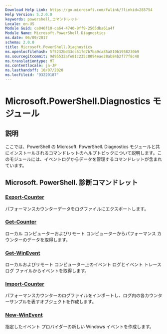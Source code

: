```yaml
---
Download Help Link: https://go.microsoft.com/fwlink/?linkid=285754
Help Version: 5.2.0.0
keywords: powershell,コマンドレット
Locale: en-US
Module Guid: ca046f10-ca64-4740-8ff9-2565dba61a4f
Module Name: Microsoft.PowerShell.Diagnostics
ms.date: 06/09/2017
schema: 2.0.0
title: Microsoft.PowerShell.Diagnostics
ms.openlocfilehash: 5f5232bd33cc51fd7b7ba9ca85a810b1958230b9
ms.sourcegitcommit: 9d95532afe81c235c8094eae28ab84b2f77f8c48
ms.translationtype: MT
ms.contentlocale: ja-JP
ms.lasthandoff: 10/07/2020
ms.locfileid: "93220187"
---
```

# Microsoft.PowerShell.Diagnostics モジュール

## 説明

ここでは、PowerShell の Microsoft. PowerShell. Diagnostics モジュールと共にインストールされるコマンドレットのヘルプトピックについて説明します。このモジュールには、イベントログからデータを管理するコマンドレットが含まれています。

## Microsoft. PowerShell. 診断コマンドレット

### [Export-Counter](Export-Counter.md)
パフォーマンスカウンターデータをログファイルにエクスポートします。

### [Get-Counter](Get-Counter.md)
ローカル コンピューターおよびリモート コンピューターからパフォーマンス カウンターのデータを取得します。

### [Get-WinEvent](Get-WinEvent.md)
ローカルおよびリモート コンピューター上のイベント ログとイベント トレース ログ ファイルからイベントを取得します。

### [Import-Counter](Import-Counter.md)
パフォーマンスカウンターのログファイルをインポートし、ログ内の各カウンターサンプルを表すオブジェクトを作成します。

### [New-WinEvent](New-WinEvent.md)
指定したイベント プロバイダーの新しい Windows イベントを作成します。

